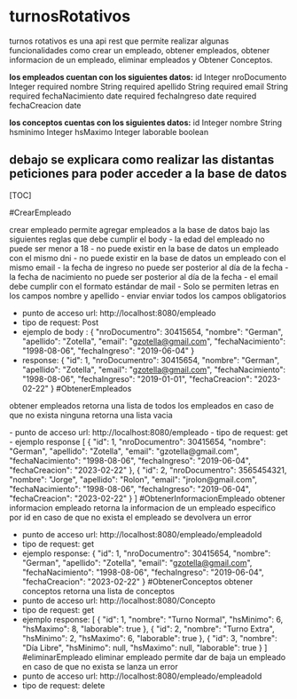 <h1>turnosRotativos</h1>
<p>
turnos rotativos es una api rest que permite realizar algunas funcionalidades como crear un empleado, obtener empleados, obtener informacion de un empleado, eliminar empleados y Obtener Conceptos.
</p>

<b>los empleados cuentan con los siguientes datos:</b>
id Integer 
nroDocumento Integer required
nombre String required
apellido String required
email  String required
fechaNacimiento date required
fechaIngreso date required
fechaCreacion date


<b>los conceptos cuentas con los siguientes datos:</b>
id Integer
nombre String
hsminimo Integer
hsMaximo Integer
laborable boolean
<h2>
debajo se explicara como realizar las distantas peticiones para poder acceder a la base de datos
</h2>

[TOC]

#CrearEmpleado
<p>
crear empleado permite agregar empleados a la base de datos bajo las siguientes reglas que debe cumplir el body 
- la edad del empleado no puede ser menor a 18
- no puede existir en la base de datos un empleado con el mismo dni
- no puede existir en la base de datos un empleado con el mismo email
- la fecha de ingreso no puede ser posterior al día de la fecha
- la fecha de nacimiento no puede ser posterior al día de la fecha
- el email debe cumplir con el formato estándar de mail
- Solo se permiten letras en los campos nombre y apellido
- enviar enviar todos los campos obligatorios 
</p>


- punto de acceso url: http://localhost:8080/empleado
- tipo de request: Post
- ejemplo de body :
{
  "nroDocumentro": 30415654,
  "nombre": "German",
  "apellido": "Zotella",
  "email": "gzotella@gmail.com",
  "fechaNacimiento": "1998-08-06",
  "fechaIngreso": "2019-06-04"
}
- response:
{
  "id": 1,
  "nroDocumentro": 30415654,
  "nombre": "German",
  "apellido": "Zotella",
  "email": "gzotella@gmail.com",
  "fechaNacimiento": "1998-08-06",
  "fechaIngreso": "2019-01-01",
  "fechaCreacion": "2023-02-22"
}
#ObtenerEmpleados
<p>
obtener empleados retorna una lista de todos los empleados en caso de que no exista ninguna retorna una lista vacia
</p>
- punto de acceso url: http://localhost:8080/empleado
- tipo de request: get
- ejemplo response [
  {
    "id": 1,
    "nroDocumentro": 30415654,
    "nombre": "German",
    "apellido": "Zotella",
    "email": "gzotella@gmail.com",
    "fechaNacimiento": "1998-08-06",
    "fechaIngreso": "2019-06-04",
    "fechaCreacion": "2023-02-22"
  },
  {
    "id": 2,
    "nroDocumentro": 3565454321,
    "nombre": "Jorge",
    "apellido": "Rolon",
    "email": "jrolon@gmail.com",
    "fechaNacimiento": "1998-08-06",
    "fechaIngreso": "2019-06-04",
    "fechaCreacion": "2023-02-22"
  }
]
#ObtenerInformacionEmpleado
obtener informacion empleado retorna la informacion de un empleado especifico por id en caso de que no exista el empleado se devolvera un error

- punto de acceso url: http://localhost:8080/empleado/empleadoId
- tipo de request: get
- ejemplo response: {
  "id": 1,
  "nroDocumentro": 30415654,
  "nombre": "German",
  "apellido": "Zotella",
  "email": "gzotella@gmail.com",
  "fechaNacimiento": "1998-08-06",
  "fechaIngreso": "2019-06-04",
  "fechaCreacion": "2023-02-22"
}
#ObtenerConceptos
obtener conceptos retorna una lista de conceptos 
- punto de acceso url: http://localhost:8080/Concepto
- tipo de request: get
- ejemplo response:
[
  {
    "id": 1,
    "nombre": "Turno Normal",
    "hsMinimo": 6,
    "hsMaximo": 8,
    "laborable": true
  },
  {
    "id": 2,
    "nombre": "Turno Extra",
    "hsMinimo": 2,
    "hsMaximo": 6,
    "laborable": true
  },
  {
    "id": 3,
    "nombre": "Día Libre",
    "hsMinimo": null,
    "hsMaximo": null,
    "laborable": true
  }
]
#eliminarEmpleado
eliminar empleado permite dar de baja un empleado en caso de que no exista se lanza un error
- punto de acceso url: http://localhost:8080/empleado/empleadoId
- tipo de request: delete
